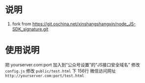 # 说明
1. fork from https://git.oschina.net/xinshangshangxin/node_JS-SDK_signature.git

# 使用说明
 把 yourserver.com:port 加入到“公众号设置”的“JS接口安全域名”
 修改 `config.js`
 修改 `public/test.html` 下 156行
 微信访问网址  `http://yourserver.com:port/test.html`
